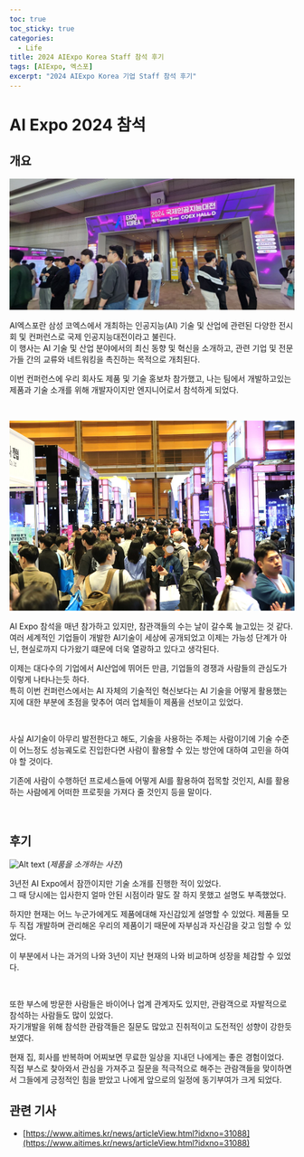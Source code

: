 ```yaml
---
toc: true
toc_sticky: true
categories:
  - Life
title: 2024 AIExpo Korea Staff 참석 후기
tags: [AIExpo, 엑스포]
excerpt: "2024 AIExpo Korea 기업 Staff 참석 후기"
---
```


# AI Expo 2024 참석

## 개요

![Alt text](/assets/images/expo1.jpg)

AI엑스포란 삼성 코엑스에서 개최하는 인공지능(AI) 기술 및 산업에 관련된 다양한 전시회 및 컨퍼런스로 국제 인공지능대전이라고 불린다.  
이 행사는 AI 기술 및 산업 분야에서의 최신 동향 및 혁신을 소개하고, 관련 기업 및 전문가들 간의 교류와 네트워킹을 촉진하는 목적으로 개최된다.

이번 컨퍼런스에 우리 회사도 제품 및 기술 홍보차 참가했고, 나는 팀에서 개발하고있는 제품과 기술 소개를 위해 개발자이지만 엔지니어로서 참석하게 되었다.

<br>

![Alt text](/assets/images/expo2.jpg)

AI Expo 참석을 매년 참가하고 있지만, 참관객들의 수는 날이 갈수록 늘고있는 것 같다.  
여러 세계적인 기업들이 개발한 AI기술이 세상에 공개되었고 이제는 가능성 단계가 아닌, 현실로까지 다가왔기 떄문에 더욱 열광하고 있다고 생각된다.

이제는 대다수의 기업에서 AI산업에 뛰어든 만큼, 기업들의 경쟁과 사람들의 관심도가 이렇게 나타나는듯 하다.  
특히 이번 컨퍼런스에서는 AI 자체의 기술적인 혁신보다는 AI 기술을 어떻게 활용했는지에 대한 부분에 초점을 맞추어 여러 업체들이 제품을 선보이고 있었다.

<br>

사실 AI기술이 아무리 발전한다고 해도, 기술을 사용하는 주체는 사람이기에 기술 수준이 어느정도 성능궤도로 진입한다면 사람이 활용할 수 있는 방안에 대하여 고민을 하여야 할 것이다.

기존에 사람이 수행하던 프로세스들에 어떻게 AI를 활용하여 접목할 것인지, AI를 활용하는 사람에게 어떠한 프로핏을 가져다 줄 것인지 등을 말이다. 

<br>

## 후기

![Alt text](/assets/images/expo3.png)
(*제품을 소개하는 사진*)

3년전 AI Expo에서 잠깐이지만 기술 소개를 진행한 적이 있었다.  
그 때 당시에는 입사한지 얼마 안된 시점이라 말도 잘 하지 못했고 설명도 부족했었다.

하지만 현재는 어느 누군가에게도 제품에대해 자신감있게 설명할 수 있었다. 제품들 모두 직접 개발하며 관리해온 우리의 제품이기 때문에 자부심과 자신감을 갖고 임할 수 있었다.

이 부분에서 나는 과거의 나와 3년이 지난 현재의 나와 비교하며 성장을 체감할 수 있었다.

<br>

또한 부스에 방문한 사람들은 바이어나 업계 관계자도 있지만, 관람객으로 자발적으로 참석하는 사람들도 많이 있었다.  
자기개발을 위해 참석한 관람객들은 질문도 많았고 진취적이고 도전적인 성향이 강한듯 보였다.

현재 집, 회사를 반복하며 어찌보면 무료한 일상을 지내던 나에게는 좋은 경험이었다.  
직접 부스로 찾아와서 관심을 가져주고 질문을 적극적으로 해주는 관람객들을 맞이하면서 그들에게 긍정적인 힘을 받았고 나에게 앞으로의 일정에 동기부여가 크게 되었다.

## 관련 기사

- [https://www.aitimes.kr/news/articleView.html?idxno=31088](https://www.aitimes.kr/news/articleView.html?idxno=31088)

